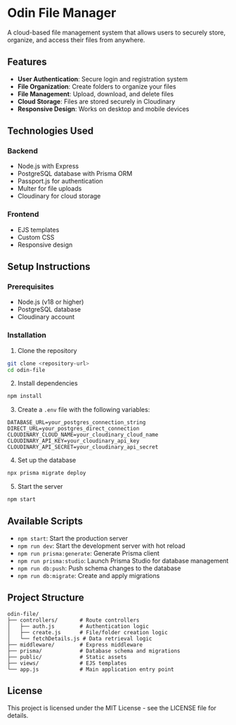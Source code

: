 # Odin File Manager

A cloud-based file management system that allows users to securely store, organize, and access their files from anywhere.

## Features

- **User Authentication**: Secure login and registration system
- **File Organization**: Create folders to organize your files
- **File Management**: Upload, download, and delete files
- **Cloud Storage**: Files are stored securely in Cloudinary
- **Responsive Design**: Works on desktop and mobile devices

## Technologies Used

### Backend
- Node.js with Express
- PostgreSQL database with Prisma ORM
- Passport.js for authentication
- Multer for file uploads
- Cloudinary for cloud storage

### Frontend
- EJS templates
- Custom CSS
- Responsive design

## Setup Instructions

### Prerequisites
- Node.js (v18 or higher)
- PostgreSQL database
- Cloudinary account

### Installation

1. Clone the repository
```bash
git clone <repository-url>
cd odin-file
```

2. Install dependencies
```bash
npm install
```

3. Create a `.env` file with the following variables:
```
DATABASE_URL=your_postgres_connection_string
DIRECT_URL=your_postgres_direct_connection
CLOUDINARY_CLOUD_NAME=your_cloudinary_cloud_name
CLOUDINARY_API_KEY=your_cloudinary_api_key
CLOUDINARY_API_SECRET=your_cloudinary_api_secret
```

4. Set up the database
```bash
npx prisma migrate deploy
```

5. Start the server
```bash
npm start
```

## Available Scripts

- `npm start`: Start the production server
- `npm run dev`: Start the development server with hot reload
- `npm run prisma:generate`: Generate Prisma client
- `npm run prisma:studio`: Launch Prisma Studio for database management
- `npm run db:push`: Push schema changes to the database
- `npm run db:migrate`: Create and apply migrations

## Project Structure

```
odin-file/
├── controllers/       # Route controllers
│   ├── auth.js        # Authentication logic
│   ├── create.js      # File/folder creation logic
│   └── fetchDetails.js # Data retrieval logic
├── middleware/        # Express middleware
├── prisma/            # Database schema and migrations
├── public/            # Static assets
├── views/             # EJS templates
└── app.js             # Main application entry point
```

## License

This project is licensed under the MIT License - see the LICENSE file for details.
